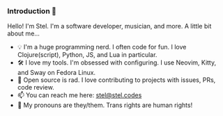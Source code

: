 ### Introduction 👋

Hello! I'm Stel. I'm a software developer, musician, and more. A little bit about me...

- 💡 I'm a huge programming nerd. I often code for fun. I love Clojure(script), Python, JS, and Lua in particular.
- 🛠️ I love my tools. I'm obsessed with configuring. I use Neovim, Kitty, and Sway on Fedora Linux.
- 📖 Open source is rad. I love contributing to projects with issues, PRs, code review.
- 📫 You can reach me here: stel@stel.codes
- 🌈 My pronouns are they/them. Trans rights are human rights!
